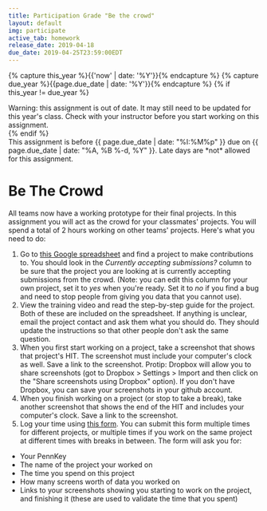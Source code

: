 ```yaml
---
title: Participation Grade "Be the crowd"
layout: default
img: participate
active_tab: homework
release_date: 2019-04-18
due_date: 2019-04-25T23:59:00EDT
---
```



<!-- Check whether the assignment is up to date -->
{% capture this_year %}{{'now' | date: '%Y'}}{% endcapture %}
{% capture due_year %}{{page.due_date | date: '%Y'}}{% endcapture %}
{% if this_year != due_year %} 
<div class="alert alert-danger">
Warning: this assignment is out of date.  It may still need to be updated for this year's class.  Check with your instructor before you start working on this assignment.
</div>
{% endif %}
<!-- End of check whether the assignment is up to date -->

<div class="alert alert-info">
This assignment is before {{ page.due_date | date: "%I:%M%p" }} due on {{ page.due_date | date: "%A, %B %-d, %Y" }}.  Late days are *not* allowed for this assignment.
</div>


Be The Crowd
=============

All teams now have a working prototype for their final projects.  In this assignment you will act as the crowd for your classmates' projects.  You will spend a total of 2 hours working on other teams' projects.  Here's what you need to do:

1. Go to [this Google spreadsheet](https://docs.google.com/spreadsheets/d/1bvztCuNSc32DRVATHMfUP2DhyzImyx7Wc3ElJzKOtlk/edit?usp=sharing) and find a project to make contributions to.  You should look in the *Currently accepting submissions?* column to be sure that the project you are looking at is currently accepting submissions from the crowd.  (Note: you can edit this column for your own project, set it to *yes* when you're ready.  Set it to *no* if you find a bug and need to stop people from giving you data that you cannot use). 
2. View the training video and read the step-by-step guide for the project.  Both of these are included on the spreadsheet. If anything is unclear, email the project contact and ask them what you should do.  They should update the instructions so that other people don't ask the same question.
3. When you first start working on a project, take a screenshot that shows that project's HIT.  The screenshot must include your computer's clock as well.  Save a link to the screenshot.  Protip: Dropbox will allow you to share screenshots (got to Dropbox > Settings > Import and then click on the "Share screenshots using Dropbox" option).  If you don't have Dropbox, you can save your screenshots in your github account.
4. When you finish working on a project (or stop to take a break), take another screenshot that shows the end of the HIT and includes your computer's clock.  Save a link to the screenshot.
5. Log your time using [this form](https://docs.google.com/forms/d/e/1FAIpQLSfEFxlzUDlYJmN41ke5M2OVuXq5gppbcMqzr4LctHiH8e4BzA/viewform?usp=sf_link).  You can submit this form multiple times for different projects, or multiple times if you work on the same project at different times with breaks in between. The form will ask you for:

* Your PennKey
* The name of the project your worked on
* The time you spend on this project
* How many screens worth of data you worked on
* Links to your screenshots showing you starting to work on the project, and finishing it (these are used to validate the time that you spent)


